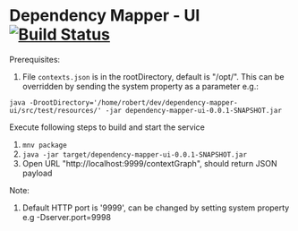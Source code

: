 # Dependency Mapper - UI [![Build Status](https://travis-ci.org/CJSCommonPlatform/dependency-mapper-ui.svg?branch=master)](https://github.com/CJSCommonPlatform/dependency-mapper-ui)

Prerequisites:

1. File `contexts.json` is in the rootDirectory, default is "/opt/". This can be overridden by sending the system property as a parameter e.g.:

`java -DrootDirectory='/home/robert/dev/dependency-mapper-ui/src/test/resources/' -jar dependency-mapper-ui-0.0.1-SNAPSHOT.jar`

Execute following steps to build and start the service

1. `mnv package`
2. `java -jar target/dependency-mapper-ui-0.0.1-SNAPSHOT.jar` 
3. Open URL "http://localhost:9999/contextGraph", should return JSON payload

Note:

1. Default HTTP port is '9999', can be changed by setting system property e.g -Dserver.port=9998